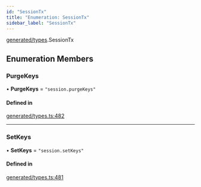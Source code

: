 ```yaml
---
id: "SessionTx"
title: "Enumeration: SessionTx"
sidebar_label: "SessionTx"
---
```


[generated/types](../../../../modules/Generated/Types/Types.md).SessionTx

## Enumeration Members

### PurgeKeys

• **PurgeKeys** = ``"session.purgeKeys"``

#### Defined in

[generated/types.ts:482](https://github.com/PolymeshAssociation/polymesh-sdk/blob/978e4ded6/src/generated/types.ts#L482)

___

### SetKeys

• **SetKeys** = ``"session.setKeys"``

#### Defined in

[generated/types.ts:481](https://github.com/PolymeshAssociation/polymesh-sdk/blob/978e4ded6/src/generated/types.ts#L481)
